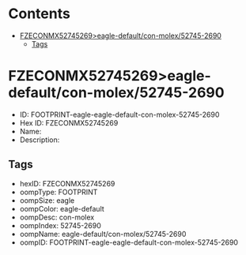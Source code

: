 



Contents
========

* [FZECONMX52745269>eagle-default/con-molex/52745-2690](#fzeconmx52745269eagle-defaultcon-molex52745-2690)
	* [Tags](#tags)

# FZECONMX52745269>eagle-default/con-molex/52745-2690

- ID: FOOTPRINT-eagle-eagle-default-con-molex-52745-2690
- Hex ID: FZECONMX52745269
- Name: 
- Description: 

## Tags

- hexID: FZECONMX52745269
- oompType: FOOTPRINT
- oompSize: eagle
- oompColor: eagle-default
- oompDesc: con-molex
- oompIndex: 52745-2690
- oompName: eagle-default/con-molex/52745-2690
- oompID: FOOTPRINT-eagle-eagle-default-con-molex-52745-2690
